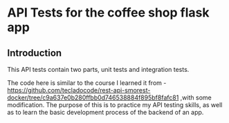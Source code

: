 # API Tests for the coffee shop flask app

## Introduction

This API tests contain two parts, unit tests and integration tests.

The code here is similar to the course I learned it from - https://github.com/tecladocode/rest-api-smorest-docker/tree/c9a637e0b280ffbb0d746538884f895bf8fafc81 ,with some modification. The purpose of this is to practice my API testing skills, 
as well as to learn the basic development process of the backend of an app.